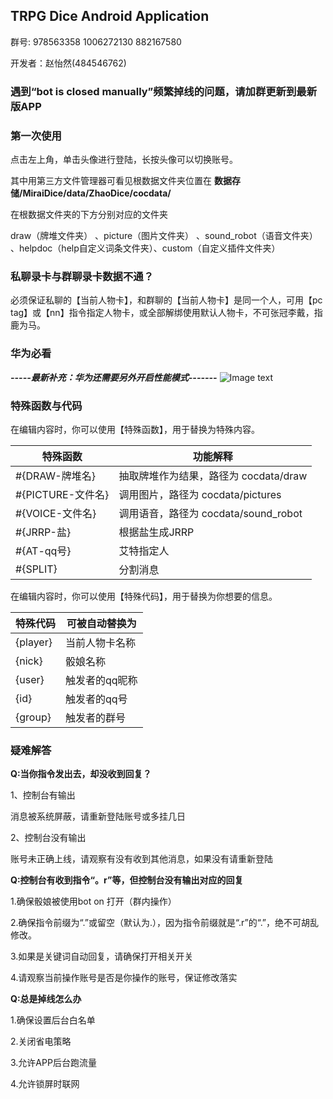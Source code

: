## TRPG Dice Android Application

群号: 978563358 1006272130 882167580

开发者：赵怡然(484546762)

### 遇到“bot is closed manually”频繁掉线的问题，请加群更新到最新版APP

### 第一次使用
点击左上角，单击头像进行登陆，长按头像可以切换账号。 

其中用第三方文件管理器可看见根数据文件夹位置在 **数据存储/MiraiDice/data/ZhaoDice/cocdata/** 

在根数据文件夹的下方分别对应的文件夹 

draw（牌堆文件夹） 、picture（图片文件夹） 、sound_robot（语音文件夹） 、helpdoc（help自定义词条文件夹）、custom（自定义插件文件夹）

### 私聊录卡与群聊录卡数据不通？
必须保证私聊的【当前人物卡】，和群聊的【当前人物卡】是同一个人，可用【pc tag】或【nn】指令指定人物卡，或全部解绑使用默认人物卡，不可张冠李戴，指鹿为马。

### 华为必看
***-----最新补充：华为还需要另外开启性能模式-------***
![Image text](https://z3.ax1x.com/2021/07/13/WkIbFJ.jpg)


### 特殊函数与代码
在编辑内容时，你可以使用【特殊函数】，用于替换为特殊内容。

|  特殊函数   | 功能解释  |
|  ----  | ----  |
| #{DRAW-牌堆名}  | 抽取牌堆作为结果，路径为 cocdata/draw |
| #{PICTURE-文件名}  | 调用图片，路径为 cocdata/pictures |
| #{VOICE-文件名}  | 调用语音，路径为 cocdata/sound_robot |
| #{JRRP-盐}  | 根据盐生成JRRP |
| #{AT-qq号}  | 艾特指定人 |
| #{SPLIT}  | 分割消息 |

在编辑内容时，你可以使用【特殊代码】，用于替换为你想要的信息。

|  特殊代码   | 可被自动替换为  |
|  ----  | ----  |
| {player}  | 当前人物卡名称 |
| {nick}  | 骰娘名称 |
| {user}  | 触发者的qq昵称 |
| {id}  | 触发者的qq号 |
| {group}  | 触发者的群号 |

### 疑难解答

**Q:当你指令发出去，却没收到回复？**

1、控制台有输出 

消息被系统屏蔽，请重新登陆账号或多挂几日 

2、控制台没有输出 

账号未正确上线，请观察有没有收到其他消息，如果没有请重新登陆

**Q:控制台有收到指令“。r”等，但控制台没有输出对应的回复**

1.确保骰娘被使用bot on 打开（群内操作）

2.确保指令前缀为“.”或留空（默认为.），因为指令前缀就是“.r”的“.”，绝不可胡乱修改。

3.如果是关键词自动回复，请确保打开相关开关

4.请观察当前操作账号是否是你操作的账号，保证修改落实

**Q:总是掉线怎么办**

1.确保设置后台白名单

2.关闭省电策略

3.允许APP后台跑流量

4.允许锁屏时联网

